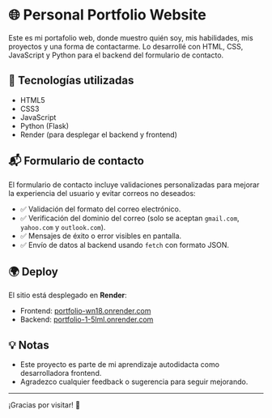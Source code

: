 # 🌐 Personal Portfolio Website
Este es mi portafolio web, donde muestro quién soy, mis habilidades, mis proyectos y una forma de contactarme. Lo desarrollé con HTML, CSS, JavaScript y Python para el backend del formulario de contacto.


## 🚀 Tecnologías utilizadas
- HTML5
- CSS3
- JavaScript
- Python (Flask)
- Render (para desplegar el backend y frontend)


## 📬 Formulario de contacto
El formulario de contacto incluye validaciones personalizadas para mejorar la experiencia del usuario y evitar correos no deseados:

- ✅ Validación del formato del correo electrónico.
- ✅ Verificación del dominio del correo (solo se aceptan `gmail.com`, `yahoo.com` y `outlook.com`).
- ✅ Mensajes de éxito o error visibles en pantalla.
- ✅ Envío de datos al backend usando `fetch` con formato JSON.


## 🌍 Deploy
El sitio está desplegado en **Render**:
- Frontend: [portfolio-wn18.onrender.com](https://portfolio-wn18.onrender.com)
- Backend: [portfolio-1-5lml.onrender.com](https://portfolio-1-5lml.onrender.com)


## 💡 Notas
- Este proyecto es parte de mi aprendizaje autodidacta como desarrolladora frontend.
- Agradezco cualquier feedback o sugerencia para seguir mejorando.

---

¡Gracias por visitar! 💜


